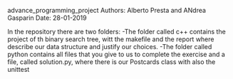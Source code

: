 advance_programming_project
Authors: Alberto Presta and ANdrea Gasparin
Date: 28-01-2019

In the repository there are two folders: 
-The folder called c++ contains the project of th binary search tree, witt the makefile and the report where describe our data structure and justify our choices.
-The folder called python contains all files that you give to us to complete the exercise and a file, called solution.py, where there is our Postcards class with also the unittest

